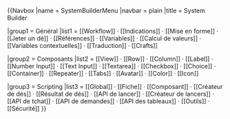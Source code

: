 {{Navbox
|name       = SystemBuilderMenu
|navbar     = plain
|title      = System Builder

|group1     = Général
|list1      = [[Workflow]] · [[Indications]] · [[Mise en forme]] · [[Jeter un dé]] · [[Références]] · [[Variables]] · [[Calcul de valeurs]] · [[Variables contextuelles]] · [[Traduction]] · [[Crafts]]

|group2     = Composants
|list2      = [[View]] · [[Row]] · [[Column]] · [[Label]] · [[Number Input]] · [[Text Input]] · [[Textarea]] · [[Checkbox]] · [[Choice]] · [[Container]] · [[Repeater]] · [[Tabs]] · [[Avatar]] · [[Color]] · [[Icon]]

|group3     = Scripting
|list3      = [[Global]] · [[Fiche]] · [[Composant]] · [[Créateur de dés]] · [[Résultat de dés]] · [[API de lancer]] · [[Créateur de lancers]] · [[API de tchat]] · [[API de demandes]] · [[API des tableaux]] · [[Outils]] · [[Sécurité]]
}}